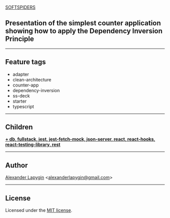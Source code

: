 [SOFTSPIDERS](https://github.com/softspiders/softspiders)

## Presentation of the simplest counter application showing how to apply the Dependency Inversion Principle

---

## Feature tags
- adapter
- clean-architecture
- counter-app
- dependency-inversion
- ss-deck
- starter
- typescript

---

## Children
[**+ db, fullstack, jest, jest-fetch-mock, json-server, react, react-hooks, react-testing-library, rest**](https://github.com/softspiders/cleanarchitecture-react-fullstack-starter)

---

## Author

[Alexander Lapygin](https://github.com/AlexanderLapygin) <<alexanderlapygin@gmail.com>>

---

## License

Licensed under the [MIT license](./LICENSE).
